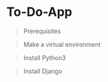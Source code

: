 # To-Do-App
> Prerequisites


> Make a virtual environment



> Install Python3



> Install Django


